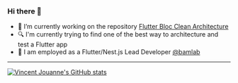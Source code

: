 ### Hi there 👋

- 🔭 I’m currently working on the repository [Flutter Bloc Clean Architecture](https://github.com/VincentJouanne/flutter-bloc-clean-architecture)
- 🔍 I'm currently trying to find one of the best way to architecture and test a Flutter app
- 💼 I am employed as a Flutter/Nest.js Lead Developer [@bamlab](https://github.com/bamlab?type=source)

---

[![Vincent Jouanne's GitHub stats](https://github-readme-stats.vercel.app/api?username=VincentJouanne&count_private=true&include_all_commits=true)](https://github.com/VincentJouanne/github-readme-stats)

